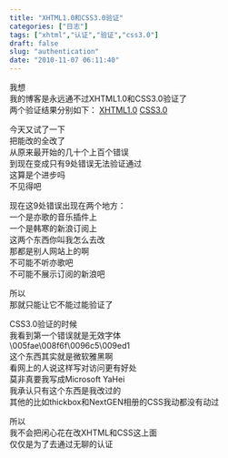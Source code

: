 ```yaml
---
title: "XHTML1.0和CSS3.0验证"
categories: ["日志"]
tags: ["xhtml","认证","验证","css3.0"]
draft: false
slug: "authentication"
date: "2010-11-07 06:11:40"
---
```


<p>我想<br>
我的博客是永远通不过XHTML1.0和CSS3.0验证了<br>
两个验证结果分别如下： <a href="http://validator.w3.org/check?uri=http://eallion.com&charset=(detect+automatically)&doctype=Inline&group=0" target="_blank">XHTML1.0</a> <a href="http://jigsaw.w3.org/css-validator/validator?uri=http://eallion.com&profile=css21&usermedium=all&warning=1&lang=zh-cn" target="_blank">CSS3.0</a></p>
<p>今天又试了一下<br>
把能改的全改了<br>
从原来最开始的几十个上百个错误<br>
到现在变成只有9处错误无法验证通过<br>
这算是个进步吗<br>
不见得吧</p>
<p>现在这9处错误出现在两个地方：<br>
一个是亦歌的音乐插件上<br>
一个是韩寒的新浪订阅上<br>
这两个东西你叫我怎么去改<br>
那都是别人网站上的啊<br>
不可能不听亦歌吧<br>
不可能不展示订阅的新浪吧</p>
<p>所以<br>
那就只能让它不能过能验证了</p>
<p>CSS3.0验证的时候<br>
我看到第一个错误就是无效字体<br>
\005fae\008f6f\0096c5\009ed1<br>
这个东西其实就是微软雅黑啊<br>
看网上的人说这样写对访问更有好处<br>
莫非真要我写成Microsoft YaHei<br>
我承认只有这个东西是我改过的<br>
其他的比如thickbox和NextGEN相册的CSS我动都没有动过</p>
<p>所以<br>
我不会把闲心花在改XHTML和CSS这上面<br>
仅仅是为了去通过无聊的认证</p>
